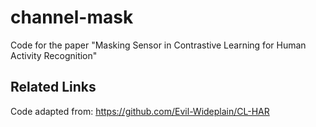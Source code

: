 # channel-mask
Code for the paper "Masking Sensor in Contrastive Learning for Human Activity Recognition"


## Related Links
Code adapted from: https://github.com/Evil-Wideplain/CL-HAR
